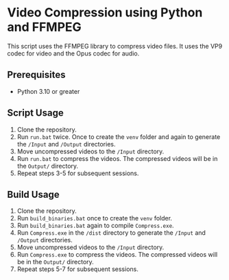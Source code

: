 # Video Compression using Python and FFMPEG

This script uses the FFMPEG library to compress video files. It uses the VP9 codec for video and the Opus codec for audio.

## Prerequisites

- Python 3.10 or greater

## Script Usage

1. Clone the repository.
2. Run `run.bat` twice. Once to create the `venv` folder and again to generate the `/Input` and `/Output` directories.
3. Move uncompressed videos to the `/Input` directory.
4. Run `run.bat` to compress the videos. The compressed videos will be in the `Output/` directory.
5. Repeat steps 3-5 for subsequent sessions.

## Build Usage

1. Clone the repository.
2. Run `build_binaries.bat` once to create the `venv` folder.
3. Run `build_binaries.bat` again to compile `Compress.exe`.
4. Run `Compress.exe` in the `/dist` directory to generate the `/Input` and `/Output` directories.
5. Move uncompressed videos to the `/Input` directory.
6. Run `Compress.exe` to compress the videos. The compressed videos will be in the `Output/` directory.
7. Repeat steps 5-7 for subsequent sessions.
